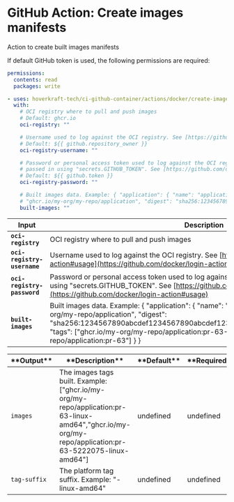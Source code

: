 <!-- start title -->

# GitHub Action: Create images manifests

<!-- end title -->
<!-- start description -->

Action to create built images manifests

<!-- end description -->
<!-- start contents -->
<!-- end contents -->

If default GitHub token is used, the following permissions are required:

```yml
permissions:
  contents: read
  packages: write
```

<!-- start usage -->

```yaml
- uses: hoverkraft-tech/ci-github-container/actions/docker/create-images-manifests@v0.11.2
  with:
    # OCI registry where to pull and push images
    # Default: ghcr.io
    oci-registry: ""

    # Username used to log against the OCI registry. See [https://github.com/docker/login-action#usage](https://github.com/docker/login-action#usage)
    # Default: ${{ github.repository_owner }}
    oci-registry-username: ""

    # Password or personal access token used to log against the OCI registry. Can be
    # passed in using "secrets.GITHUB_TOKEN". See [https://github.com/docker/login-action#usage](https://github.com/docker/login-action#usage)
    # Default: ${{ github.token }}
    oci-registry-password: ""

    # Built images data. Example: { "application": { "name": "application", "image":
    # "ghcr.io/my-org/my-repo/application", "digest": "sha256:1234567890abcdef1234567890abcdef1234567890abcdef1234567890abcdef", "tags": ["ghcr.io/my-org/my-repo/application:pr-63-5222075","ghcr.io/my-org/my-repo/application:pr-63"] } }
    built-images: ""
```

<!-- end usage -->
<!-- start inputs -->

| **Input**                              | **Description**                                                                                                                                                                                                                                                                                                       | **Default**                                 | **Required** |
| -------------------------------------- | --------------------------------------------------------------------------------------------------------------------------------------------------------------------------------------------------------------------------------------------------------------------------------------------------------------------- | ------------------------------------------- | ------------ |
| **<code>oci-registry</code>**          | OCI registry where to pull and push images                                                                                                                                                                                                                                                                            | <code>ghcr.io</code>                        | **true**     |
| **<code>oci-registry-username</code>** | Username used to log against the OCI registry. See [https://github.com/docker/login-action#usage](https://github.com/docker/login-action#usage)                                                                                                                                                                       | <code>${{ github.repository_owner }}</code> | **true**     |
| **<code>oci-registry-password</code>** | Password or personal access token used to log against the OCI registry. Can be passed in using "secrets.GITHUB_TOKEN". See [https://github.com/docker/login-action#usage](https://github.com/docker/login-action#usage)                                                                                               | <code>${{ github.token }}</code>            | **true**     |
| **<code>built-images</code>**          | Built images data. Example: { "application": { "name": "application", "image": "ghcr.io/my-org/my-repo/application", "digest": "sha256:1234567890abcdef1234567890abcdef1234567890abcdef1234567890abcdef", "tags": ["ghcr.io/my-org/my-repo/application:pr-63-5222075","ghcr.io/my-org/my-repo/application:pr-63"] } } |                                             | **true**     |

<!-- end inputs -->
<!-- start outputs -->

| \***\*Output\*\***      | \***\*Description\*\***                                                                                                                                 | \***\*Default\*\*** | \***\*Required\*\*** |
| ----------------------- | ------------------------------------------------------------------------------------------------------------------------------------------------------- | ------------------- | -------------------- |
| <code>images</code>     | The images tags built. Example: ["ghcr.io/my-org/my-repo/application:pr-63-linux-amd64","ghcr.io/my-org/my-repo/application:pr-63-5222075-linux-amd64"] | undefined           | undefined            |
| <code>tag-suffix</code> | The platform tag suffix. Example: "-linux-amd64"                                                                                                        | undefined           | undefined            |

<!-- end outputs -->
<!-- start [.github/ghadocs/examples/] -->
<!-- end [.github/ghadocs/examples/] -->

